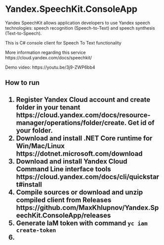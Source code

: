 # Yandex.SpeechKit.ConsoleApp
<p>Yandex SpeechKit allows application developers to use Yandex speech technologies: speech recognition (Speech-to-Text) and speech synthesis (Text-to-Speech).</p>
<p>This is C# console client for Speech To Text functionality</p>
<p>More information regarding  this service https://cloud.yandex.com/docs/speechkit/</p>
<p>Demo video: https://youtu.be/3j9-ZWP6bb4</p>
<h2> How to run <h2>
<ol>  
  <li>Register Yandex Cloud account and create folder in your tenant https://cloud.yandex.com/docs/resource-manager/operations/folder/create. Get id of your folder.</li>
  <li>Download and install .NET Core runtime for Win/Mac/Linux https://dotnet.microsoft.com/download</li>
  <li>Download and install Yandex Cloud Command Line interface tools https://cloud.yandex.com/docs/cli/quickstart#install</li>
  <li>Compile sources or download and unzip compiled client from Releases https://github.com/MaxKhlupnov/Yandex.SpeechKit.ConsoleApp/releases</li>
  <li>Generate IaM token with command <code>yc iam create-token</code></li>
  <li></li>
</ol>
  
